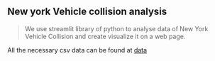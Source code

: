 ## New york Vehicle collision analysis 

> We use streamlit library of python to analyse data of New York Vehicle Collision and create visualize it on a web page.

All the necessary csv data can be found at [data](https://data.cityofnewyork.us/api/views/h9gi-nx95/rows.csv?accessType=DOWNLOAD)
